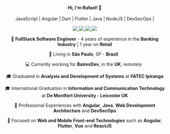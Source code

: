 <h4 align="center">
  Hi, I'm Rafael! 👋 
</h4>

<p align="center">
  JavaScript | Angular | Dart | Flutter | Java | NodeJS | DevSecOps |
</p>

<p align="center">
  <a
    href="https://web.whatsapp.com/send?phone=+5511949689707" 
    alt="WhatsApp"
    target="blank"
  >
    <img src="https://img.shields.io/badge/-WhatsApp-28A745?style=flat-square&logo=WhatsApp&logoColor=white" />
  </a>
  <a
    href="mailto:rberga95@gmail.com" 
    alt="Email"
    target="blank"
  >
    <img src="https://img.shields.io/badge/-Mail-28A745?style=flat-square&logo=gmail&logoColor=white&color=red" />
  </a>
  <a
    href="https://www.linkedin.com/in/rafael-d-angelo-bergamini-221900115/" 
    alt="LinkedIn"
    target="blank"
  >
    <img src="https://img.shields.io/badge/-LinkedIn-28A745?style=flat-square&logo=Linkedin&logoColor=white&color=blue" />
  </a>
  <a
    href="https://github.com/radangelo"
    alt="GitHub"
    target="blank"
  >
    <img src="https://img.shields.io/badge/-GitHub-28A745?style=flat-square&logo=Github&logoColor=white&color=lightgrey" />
  </a>
 
</p>

<p align="center">
  💼 <b>FullStack Software Engineer</b> - 4 years of experience in the <b>Banking Industry</b> | 1 year on <b>Retail</b>
</p>
<p align="center">
  📌 Living in <b>São Paulo</b>, SP - <b>Brazil</b> &nbsp; 
</p>
<p align="center">
  💻 Currently working for <b>BairesDev</b>, in the <b>UK</b>, remotely &nbsp; 
</p>
<p align="center">
  🎓 Graduated in <b>Analysis and Development of Systems</b> at <b>FATEC Ipiranga</b>
</p>
<p align="center"> 
  🎓 International Graduation in <b>Information and Communication Technology</b> at <b>De Montfort University - Leicester UK</b>
</p>
<p align="center">
  🚀 Professional Experiences with <b>Angular</b>, <b>Java</b>, <b>Web Development Architecture</b> and <b>DevSecOps</b>
</p>
<p align="center"> 
  🎯 Focused on <b> Web and Mobile Front-end Technologies</b> such as <b>Angular</b>, <b>Flutter</b>, <b>Vue</b> and <b>ReactJS</b>
</p>
